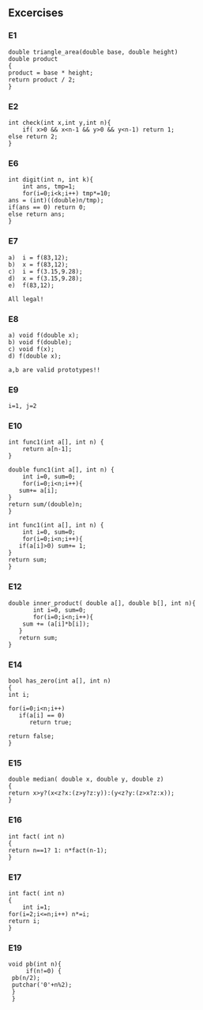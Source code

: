## Excercises ##

### E1 ###

    double triangle_area(double base, double height)
    double product
    {
	product = base * height;
	return product / 2;
    }
    
### E2 ###

    int check(int x,int y,int n){
    	if( x>0 && x<n-1 && y>0 && y<n-1) return 1;
	else return 2;
    }

### E6 ###

    int digit(int n, int k){
    	int ans, tmp=1;
    	for(i=0;i<k;i++) tmp*=10; 
	ans = (int)((double)n/tmp);
	if(ans == 0) return 0;
	else return ans;
    }

### E7 ###

    a)  i = f(83,12);
    b)  x = f(83,12);
    c)  i = f(3.15,9.28);
    d)  x = f(3.15,9.28);
    e)  f(83,12);
    
    All legal!

### E8 ###

    a) void f(double x);
    b) void f(double);
    c) void f(x);
    d) f(double x);
    
    a,b are valid prototypes!!

### E9 ###

    i=1, j=2
    
### E10 ###

    int func1(int a[], int n) {
    	return a[n-1];
    }
    
    double func1(int a[], int n) {
    	int i=0, sum=0; 
    	for(i=0;i<n;i++){
	   sum+= a[i];
	}
	return sum/(double)n;
    }

    int func1(int a[], int n) {
    	int i=0, sum=0; 
    	for(i=0;i<n;i++){
	   if(a[i]>0) sum+= 1;
	}
	return sum;
    }

### E12 ###

    double inner_product( double a[], double b[], int n){
    	   int i=0, sum=0;
    	   for(i=0;i<n;i++){
		sum += (a[i]*b[i]);
	   }
	   return sum;
    }

### E14 ###

    bool has_zero(int a[], int n)
    {
	int i;

	for(i=0;i<n;i++)
	   if(a[i] == 0)
	      return true;

	return false;
    }

### E15 ###

    double median( double x, double y, double z)
    {
	return x>y?(x<z?x:(z>y?z:y)):(y<z?y:(z>x?z:x));
    }
	
### E16 ###

    int fact( int n)
    {
	return n==1? 1: n*fact(n-1);
    }

### E17 ###

    int fact( int n)
    {
        int i=1;	
	for(i=2;i<=n;i++) n*=i;
	return i;
    }

### E19 ###

    void pb(int n){
    	 if(n!=0) {
	 pb(n/2);
	 putchar('0'+n%2);
	 }
	 }
